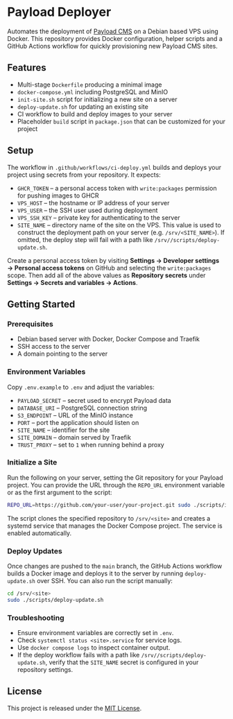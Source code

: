 # Payload Deployer

Automates the deployment of [Payload CMS](https://github.com/payloadcms/payload) on a Debian based VPS using Docker.
This repository provides Docker configuration, helper scripts and a GitHub Actions workflow
for quickly provisioning new Payload CMS sites.

## Features

- Multi-stage `Dockerfile` producing a minimal image
- `docker-compose.yml` including PostgreSQL and MinIO
- `init-site.sh` script for initializing a new site on a server
- `deploy-update.sh` for updating an existing site
- CI workflow to build and deploy images to your server
- Placeholder `build` script in `package.json` that can be customized for your project

## Setup

The workflow in `.github/workflows/ci-deploy.yml` builds and deploys your project using secrets from your repository.
It expects:

- `GHCR_TOKEN` – a personal access token with `write:packages` permission for pushing images to GHCR
- `VPS_HOST` – the hostname or IP address of your server
- `VPS_USER` – the SSH user used during deployment
- `VPS_SSH_KEY` – private key for authenticating to the server
- `SITE_NAME` – directory name of the site on the VPS. This value is
  used to construct the deployment path on your server (e.g.
  `/srv/<SITE_NAME>`). If omitted, the deploy step will fail with a
  path like `/srv//scripts/deploy-update.sh`.

Create a personal access token by visiting **Settings → Developer settings → Personal access tokens** on GitHub and selecting the `write:packages` scope. Then add all of the above values as **Repository secrets** under **Settings → Secrets and variables → Actions**.

## Getting Started

### Prerequisites

- Debian based server with Docker, Docker Compose and Traefik
- SSH access to the server
- A domain pointing to the server

### Environment Variables

Copy `.env.example` to `.env` and adjust the variables:

- `PAYLOAD_SECRET` – secret used to encrypt Payload data
- `DATABASE_URI` – PostgreSQL connection string
- `S3_ENDPOINT` – URL of the MinIO instance
- `PORT` – port the application should listen on
- `SITE_NAME` – identifier for the site
- `SITE_DOMAIN` – domain served by Traefik
- `TRUST_PROXY` – set to `1` when running behind a proxy

### Initialize a Site

Run the following on your server, setting the Git repository for your Payload
project. You can provide the URL through the `REPO_URL` environment variable or
as the first argument to the script:

```sh
REPO_URL=https://github.com/your-user/your-project.git sudo ./scripts/init-site.sh
```

The script clones the specified repository to `/srv/<site>` and creates a
systemd service that manages the Docker Compose project. The service is enabled
automatically.

### Deploy Updates

Once changes are pushed to the `main` branch, the GitHub Actions workflow builds
a Docker image and deploys it to the server by running `deploy-update.sh` over
SSH. You can also run the script manually:

```sh
cd /srv/<site>
sudo ./scripts/deploy-update.sh
```

### Troubleshooting

- Ensure environment variables are correctly set in `.env`.
- Check `systemctl status <site>.service` for service logs.
- Use `docker compose logs` to inspect container output.
- If the deploy workflow fails with a path like `/srv//scripts/deploy-update.sh`,
  verify that the `SITE_NAME` secret is configured in your repository settings.

## License

This project is released under the [MIT License](LICENSE).
